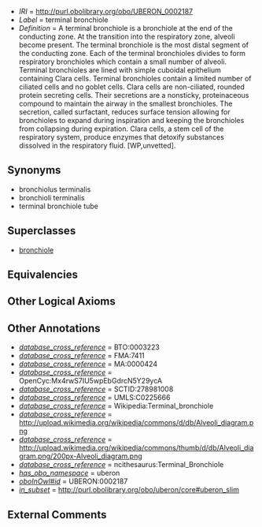  * *IRI* = http://purl.obolibrary.org/obo/UBERON_0002187
 * *Label* = terminal bronchiole
 * *Definition* = A terminal bronchiole is a bronchiole at the end of the conducting zone. At the transition into the respiratory zone, alveoli become present. The terminal bronchiole is the most distal segment of the conducting zone. Each of the terminal bronchioles divides to form respiratory bronchioles which contain a small number of alveoli. Terminal bronchioles are lined with simple cuboidal epithelium containing Clara cells. Terminal bronchioles contain a limited number of ciliated cells and no goblet cells. Clara cells are non-ciliated, rounded protein secreting cells. Their secretions are a nonsticky, proteinaceous compound to maintain the airway in the smallest bronchioles. The secretion, called surfactant, reduces surface tension allowing for bronchioles to expand during inspiration and keeping the bronchioles from collapsing during expiration. Clara cells, a stem cell of the respiratory system, produce enzymes that detoxify substances dissolved in the respiratory fluid. [WP,unvetted].

## Synonyms

 * bronchiolus terminalis
 * bronchioli terminalis
 * terminal bronchiole tube

## Superclasses

 * [bronchiole](../../UBERON/86/UBERON_0002186.md)

## Equivalencies


## Other Logical Axioms


## Other Annotations

 * *[database_cross_reference](../../ef/oboInOwl#hasDbXref.md)* = BTO:0003223
 * *[database_cross_reference](../../ef/oboInOwl#hasDbXref.md)* = FMA:7411
 * *[database_cross_reference](../../ef/oboInOwl#hasDbXref.md)* = MA:0000424
 * *[database_cross_reference](../../ef/oboInOwl#hasDbXref.md)* = OpenCyc:Mx4rwS7IU5wpEbGdrcN5Y29ycA
 * *[database_cross_reference](../../ef/oboInOwl#hasDbXref.md)* = SCTID:278981008
 * *[database_cross_reference](../../ef/oboInOwl#hasDbXref.md)* = UMLS:C0225666
 * *[database_cross_reference](../../ef/oboInOwl#hasDbXref.md)* = Wikipedia:Terminal_bronchiole
 * *[database_cross_reference](../../ef/oboInOwl#hasDbXref.md)* = http://upload.wikimedia.org/wikipedia/commons/d/db/Alveoli_diagram.png
 * *[database_cross_reference](../../ef/oboInOwl#hasDbXref.md)* = http://upload.wikimedia.org/wikipedia/commons/thumb/d/db/Alveoli_diagram.png/200px-Alveoli_diagram.png
 * *[database_cross_reference](../../ef/oboInOwl#hasDbXref.md)* = ncithesaurus:Terminal_Bronchiole
 * *[has_obo_namespace](../../ce/oboInOwl#hasOBONamespace.md)* = uberon
 * *[oboInOwl#id](../../id/oboInOwl#id.md)* = UBERON:0002187
 * *[in_subset](../../et/oboInOwl#inSubset.md)* = http://purl.obolibrary.org/obo/uberon/core#uberon_slim

## External Comments

